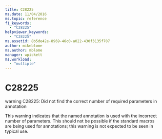 ```yaml
---
title: C28225
ms.date: 11/04/2016
ms.topic: reference
f1_keywords:
  - "C28225"
helpviewer_keywords:
  - "C28225"
ms.assetid: 8b5de42e-8969-46c0-a022-430f3135f707
author: mikeblome
ms.author: mblome
manager: wpickett
ms.workload:
  - "multiple"
---
```

# C28225
warning C28225: Did not find the correct number of required parameters in annotation

 This warning indicates that the named annotation is used with the incorrect number of parameters. This should not be possible if the standard macros are being used for annotations; this warning is not expected to be seen in typical use.